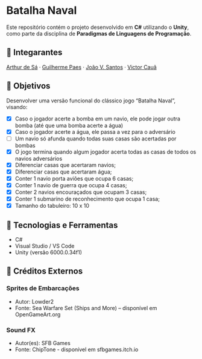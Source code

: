 # Batalha Naval

Este repositório contém o projeto desenvolvido em **C#** utilizando o **Unity**, como parte da disciplina de **Paradigmas de Linguagens de Programação**.

## 👥 Integarantes
[Arthur de Sá](https://github.com/ruhtra5000) · [Guilherme Paes](https://github.com/Guy1717) · [João V. Santos](https://github.com/JoaoVLSantos) · [Victor Cauã](https://github.com/BlueVictor)

## 🎯 Objetivos
Desenvolver uma versão funcional do clássico jogo “Batalha Naval”, visando:

- [x] Caso o jogador acerte a bomba em um navio, ele pode jogar outra bomba (até que uma bomba acerte a água)
- [x] Caso o jogador acerte a água, ele passa a vez para o adversário
- [ ] Um navio só afunda quando todas suas casas são acertadas por bombas
- [x] O jogo termina quando algum jogador acerta todas as casas de todos os navios adversários
- [x] Diferenciar casas que acertaram navios;
- [x] Diferenciar casas que acertaram água;
- [x] Conter 1 navio porta aviões que ocupa 6 casas;
- [x] Conter 1 navio de guerra que ocupa 4 casas;
- [x] Conter 2 navios encouraçados que ocupam 3 casas;
- [x] Conter 1 submarino de reconhecimento que ocupa 1 casa;
- [x] Tamanho do tabuleiro: 10 x 10

## 📆 Tecnologias e Ferramentas
- C#
- Visual Studio / VS Code
- Unity (versão 6000.0.34f1)

## 🏅 Créditos Externos
### Sprites de Embarcações
- Autor: Lowder2
- Fonte: Sea Warfare Set (Ships and More) – disponível em OpenGameArt.org

### Sound FX
- Autor(es): SFB Games
- Fonte: ChipTone - disponível em sfbgames.itch.io
